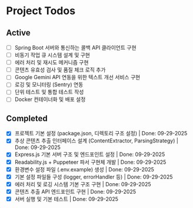 # Project Todos

## Active
- [ ] Spring Boot 서버와 통신하는 콜백 API 클라이언트 구현
- [ ] 비동기 작업 큐 시스템 설계 및 구현
- [ ] 에러 처리 및 재시도 메커니즘 구현
- [ ] 콘텐츠 유효성 검사 및 품질 체크 로직 추가
- [ ] Google Gemini API 연동을 위한 텍스트 개선 서비스 구현
- [ ] 로깅 및 모니터링 (Sentry) 연동
- [ ] 단위 테스트 및 통합 테스트 작성
- [ ] Docker 컨테이너화 및 배포 설정

## Completed
- [x] 프로젝트 기본 설정 (package.json, 디렉토리 구조 설정) | Done: 09-29-2025
- [x] 추상 콘텐츠 추출 인터페이스 설계 (ContentExtractor, ParsingStrategy) | Done: 09-29-2025
- [x] Express.js 기본 서버 구조 및 엔드포인트 설정 | Done: 09-29-2025
- [x] Readability.js + Puppeteer 파서 구현체 개발 | Done: 09-29-2025
- [x] 환경변수 설정 파일 (.env.example) 생성 | Done: 09-29-2025
- [x] 기본 설정 파일들 구성 (logger, errorHandler 등) | Done: 09-29-2025
- [x] 에러 처리 및 로깅 시스템 기본 구조 구현 | Done: 09-29-2025
- [x] 콘텐츠 추출 API 엔드포인트 구현 | Done: 09-29-2025
- [x] 서버 실행 및 기본 테스트 | Done: 09-29-2025